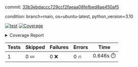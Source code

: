 commit: [33b3ebdaccc729ccf2faeaa08fefbed8ae450af5](https://github.com/rcmdnk/python-template/tree/33b3ebdaccc729ccf2faeaa08fefbed8ae450af5)

condition: branch=main, os=ubuntu-latest, python_version=3.10

[![test](https://github.com/rcmdnk/python-template/actions/workflows/test.yml/badge.svg)](https://github.com/rcmdnk/python-template/actions/runs/5229077276)
<a href="https://github.com/rcmdnk/python-template/blob/33b3ebdaccc729ccf2faeaa08fefbed8ae450af5/README.md"><img alt="Coverage" src="https://img.shields.io/badge/Coverage-100%25-brightgreen.svg" /></a><details><summary>Coverage Report </summary><table><tr><th>File</th><th>Stmts</th><th>Miss</th><th>Cover</th></tr><tbody><tr><td><b>TOTAL</b></td><td><b>1</b></td><td><b>0</b></td><td><b>100%</b></td></tr></tbody></table></details>

| Tests | Skipped | Failures | Errors | Time |
| ----- | ------- | -------- | -------- | ------------------ |
| 1 | 0 :zzz: | 0 :x: | 0 :fire: | 0.646s :stopwatch: |

